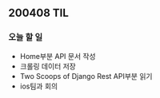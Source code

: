 ## 200408 TIL

### 오늘 할 일

- Home부분 API 문서 작성
- 크롤링 데이터 저장
- Two Scoops of Django Rest API부분 읽기
- ios팀과 회의